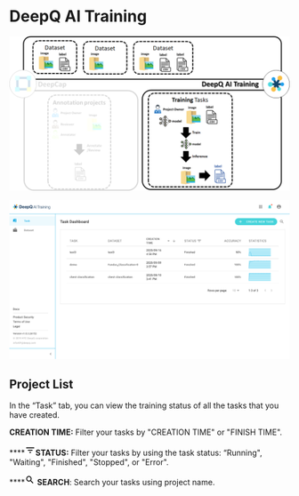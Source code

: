 # DeepQ AI Training

![](../.gitbook/assets/image%20%28138%29.png)

![](../.gitbook/assets/training-overview%20%281%29%20%281%29.png)

## Project List

In the “Task” tab, you can view the training status of all the tasks that you have created.

**CREATION TIME:** Filter your tasks by "CREATION TIME" or "FINISH TIME".

\*\*\*\*![](../.gitbook/assets/image%20%287%29.png)**STATUS:** Filter your tasks by using the task status: “Running", "Waiting", "Finished", "Stopped", or "Error".

\*\*\*\*![](../.gitbook/assets/image%20%2821%29.png) **SEARCH**: Search your tasks using project name.

